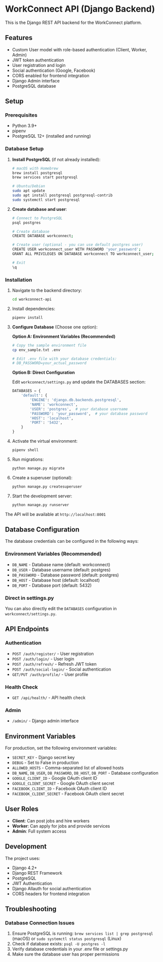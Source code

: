 # WorkConnect API (Django Backend)

This is the Django REST API backend for the WorkConnect platform.

## Features

- Custom User model with role-based authentication (Client, Worker, Admin)
- JWT token authentication
- User registration and login
- Social authentication (Google, Facebook)
- CORS enabled for frontend integration
- Django Admin interface
- PostgreSQL database

## Setup

### Prerequisites

- Python 3.9+
- pipenv
- PostgreSQL 12+ (installed and running)

### Database Setup

1. **Install PostgreSQL** (if not already installed):
   ```bash
   # macOS with Homebrew
   brew install postgresql
   brew services start postgresql
   
   # Ubuntu/Debian
   sudo apt update
   sudo apt install postgresql postgresql-contrib
   sudo systemctl start postgresql
   ```

2. **Create database and user**:
   ```bash
   # Connect to PostgreSQL
   psql postgres
   
   # Create database
   CREATE DATABASE workconnect;
   
   # Create user (optional - you can use default postgres user)
   CREATE USER workconnect_user WITH PASSWORD 'your_password';
   GRANT ALL PRIVILEGES ON DATABASE workconnect TO workconnect_user;
   
   # Exit
   \q
   ```

### Installation

1. Navigate to the backend directory:
   ```bash
   cd workconnect-api
   ```

2. Install dependencies:
   ```bash
   pipenv install
   ```

3. **Configure Database** (Choose one option):

   **Option A: Environment Variables (Recommended)**
   ```bash
   # Copy the sample environment file
   cp env_sample.txt .env
   
   # Edit .env file with your database credentials:
   # DB_PASSWORD=your_actual_password
   ```

   **Option B: Direct Configuration**
   
   Edit `workconnect/settings.py` and update the DATABASES section:
   ```python
   DATABASES = {
       'default': {
           'ENGINE': 'django.db.backends.postgresql',
           'NAME': 'workconnect',
           'USER': 'postgres',  # your database username
           'PASSWORD': 'your_password',  # your database password
           'HOST': 'localhost',
           'PORT': '5432',
       }
   }
   ```

4. Activate the virtual environment:
   ```bash
   pipenv shell
   ```

5. Run migrations:
   ```bash
   python manage.py migrate
   ```

6. Create a superuser (optional):
   ```bash
   python manage.py createsuperuser
   ```

7. Start the development server:
   ```bash
   python manage.py runserver
   ```

The API will be available at `http://localhost:8001`

## Database Configuration

The database credentials can be configured in the following ways:

### Environment Variables (Recommended)
- `DB_NAME` - Database name (default: workconnect)
- `DB_USER` - Database username (default: postgres)
- `DB_PASSWORD` - Database password (default: postgres)
- `DB_HOST` - Database host (default: localhost)
- `DB_PORT` - Database port (default: 5432)

### Direct in settings.py
You can also directly edit the `DATABASES` configuration in `workconnect/settings.py`.

## API Endpoints

### Authentication
- `POST /auth/register/` - User registration
- `POST /auth/login/` - User login
- `POST /auth/refresh/` - Refresh JWT token
- `POST /auth/social-login/` - Social authentication
- `GET/PUT /auth/profile/` - User profile

### Health Check
- `GET /api/health/` - API health check

### Admin
- `/admin/` - Django admin interface

## Environment Variables

For production, set the following environment variables:
- `SECRET_KEY` - Django secret key
- `DEBUG` - Set to False in production
- `ALLOWED_HOSTS` - Comma-separated list of allowed hosts
- `DB_NAME`, `DB_USER`, `DB_PASSWORD`, `DB_HOST`, `DB_PORT` - Database configuration
- `GOOGLE_CLIENT_ID` - Google OAuth client ID
- `GOOGLE_CLIENT_SECRET` - Google OAuth client secret
- `FACEBOOK_CLIENT_ID` - Facebook OAuth client ID
- `FACEBOOK_CLIENT_SECRET` - Facebook OAuth client secret

## User Roles

- **Client**: Can post jobs and hire workers
- **Worker**: Can apply for jobs and provide services
- **Admin**: Full system access

## Development

The project uses:
- Django 4.2+
- Django REST Framework
- PostgreSQL
- JWT Authentication
- Django Allauth for social authentication
- CORS headers for frontend integration

## Troubleshooting

### Database Connection Issues
1. Ensure PostgreSQL is running: `brew services list | grep postgresql` (macOS) or `sudo systemctl status postgresql` (Linux)
2. Check if database exists: `psql -U postgres -l`
3. Verify database credentials in your .env file or settings.py
4. Make sure the database user has proper permissions